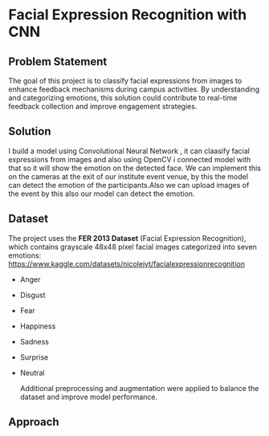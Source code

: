 # Facial Expression Recognition with CNN  
## Problem Statement  
The goal of this project is to classify facial expressions from images to enhance feedback mechanisms during campus activities. By understanding and categorizing emotions, this solution could contribute to real-time feedback collection and improve engagement strategies.  

## Solution
I build a model using Convolutional Neural Network , it can claasify facial expressions from images and also using OpenCV i connected model with that so it will show the emotion on the detected face.
We can implement this on the cameras at the exit of our institute event venue, by this the model can detect the emotion of the participants.Also we can upload images of the event by this also our model can detect the emotion.

## Dataset
The project uses the **FER 2013 Dataset** (Facial Expression Recognition), which contains grayscale 48x48 pixel facial images categorized into seven emotions:  
https://www.kaggle.com/datasets/nicolejyt/facialexpressionrecognition
- Anger  
- Disgust  
- Fear  
- Happiness  
- Sadness  
- Surprise  
- Neutral

  Additional preprocessing and augmentation were applied to balance the dataset and improve model performance.  

## Approach  
